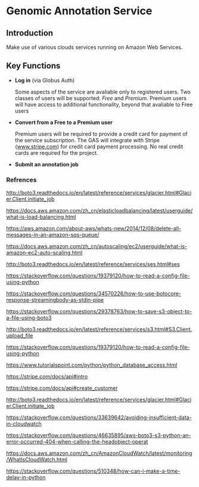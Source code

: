 # Genomic Annotation Service

## Introduction

Make use of various clouds services running on Amazon Web Services.

## Key Functions

- **Log in** (via Globus Auth)

	Some aspects of the service are avaliable only to registered users. Two classes of users will be supported: *Free* and *Premium*. 
	Premium users will have access to additional functionality, beyond that avaliable to Free users

- **Convert from a Free to a Premium user**

	Premium users will be required to provide a credit card for payment of the service subscription. The GAS will integrate with Stripe (www.stripe.com) for credit card payment processing. No real credit cards are required for the project. 

- **Submit an annotation job**



### Refrences

http://boto3.readthedocs.io/en/latest/reference/services/glacier.html#Glacier.Client.initiate_job

https://docs.aws.amazon.com/zh_cn/elasticloadbalancing/latest/userguide/what-is-load-balancing.html

https://aws.amazon.com/about-aws/whats-new/2014/12/08/delete-all-messages-in-an-amazon-sqs-queue/

https://docs.aws.amazon.com/zh_cn/autoscaling/ec2/userguide/what-is-amazon-ec2-auto-scaling.html

http://boto3.readthedocs.io/en/latest/reference/services/ses.html#ses

https://stackoverflow.com/questions/19379120/how-to-read-a-config-file-using-python

https://stackoverflow.com/questions/34570226/how-to-use-botocore-response-streamingbody-as-stdin-pipe

https://stackoverflow.com/questions/29378763/how-to-save-s3-object-to-a-file-using-boto3

http://boto3.readthedocs.io/en/latest/reference/services/s3.html#S3.Client.upload_file

https://stackoverflow.com/questions/19379120/how-to-read-a-config-file-using-python

https://www.tutorialspoint.com/python/python_database_access.html

https://stripe.com/docs/api#intro

https://stripe.com/docs/api#create_customer

http://boto3.readthedocs.io/en/latest/reference/services/glacier.html#Glacier.Client.initiate_job

https://stackoverflow.com/questions/33639642/avoiding-insufficient-data-in-cloudwatch

https://stackoverflow.com/questions/46635895/aws-boto3-s3-python-an-error-occurred-404-when-calling-the-headobject-operat

https://docs.aws.amazon.com/zh_cn/AmazonCloudWatch/latest/monitoring/WhatIsCloudWatch.html

https://stackoverflow.com/questions/510348/how-can-i-make-a-time-delay-in-python

